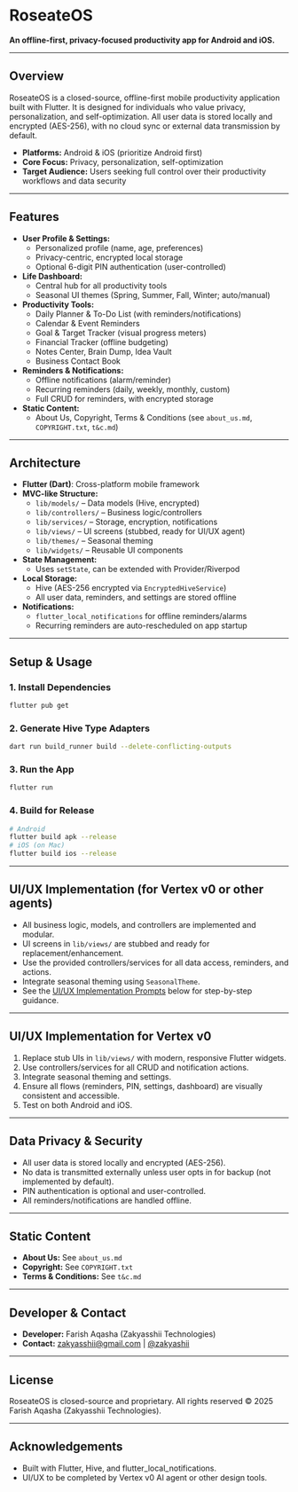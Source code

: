 # RoseateOS

**An offline-first, privacy-focused productivity app for Android and iOS.**

---

## Overview
RoseateOS is a closed-source, offline-first mobile productivity application built with Flutter. It is designed for individuals who value privacy, personalization, and self-optimization. All user data is stored locally and encrypted (AES-256), with no cloud sync or external data transmission by default.

- **Platforms:** Android & iOS (prioritize Android first)
- **Core Focus:** Privacy, personalization, self-optimization
- **Target Audience:** Users seeking full control over their productivity workflows and data security

---

## Features
- **User Profile & Settings:**
  - Personalized profile (name, age, preferences)
  - Privacy-centric, encrypted local storage
  - Optional 6-digit PIN authentication (user-controlled)
- **Life Dashboard:**
  - Central hub for all productivity tools
  - Seasonal UI themes (Spring, Summer, Fall, Winter; auto/manual)
- **Productivity Tools:**
  - Daily Planner & To-Do List (with reminders/notifications)
  - Calendar & Event Reminders
  - Goal & Target Tracker (visual progress meters)
  - Financial Tracker (offline budgeting)
  - Notes Center, Brain Dump, Idea Vault
  - Business Contact Book
- **Reminders & Notifications:**
  - Offline notifications (alarm/reminder)
  - Recurring reminders (daily, weekly, monthly, custom)
  - Full CRUD for reminders, with encrypted storage
- **Static Content:**
  - About Us, Copyright, Terms & Conditions (see `about_us.md`, `COPYRIGHT.txt`, `t&c.md`)

---

## Architecture
- **Flutter (Dart)**: Cross-platform mobile framework
- **MVC-like Structure:**
  - `lib/models/` – Data models (Hive, encrypted)
  - `lib/controllers/` – Business logic/controllers
  - `lib/services/` – Storage, encryption, notifications
  - `lib/views/` – UI screens (stubbed, ready for UI/UX agent)
  - `lib/themes/` – Seasonal theming
  - `lib/widgets/` – Reusable UI components
- **State Management:**
  - Uses `setState`, can be extended with Provider/Riverpod
- **Local Storage:**
  - Hive (AES-256 encrypted via `EncryptedHiveService`)
  - All user data, reminders, and settings are stored offline
- **Notifications:**
  - `flutter_local_notifications` for offline reminders/alarms
  - Recurring reminders are auto-rescheduled on app startup

---

## Setup & Usage

### 1. Install Dependencies
```sh
flutter pub get
```

### 2. Generate Hive Type Adapters
```sh
dart run build_runner build --delete-conflicting-outputs
```

### 3. Run the App
```sh
flutter run
```

### 4. Build for Release
```sh
# Android
flutter build apk --release
# iOS (on Mac)
flutter build ios --release
```

---

## UI/UX Implementation (for Vertex v0 or other agents)
- All business logic, models, and controllers are implemented and modular.
- UI screens in `lib/views/` are stubbed and ready for replacement/enhancement.
- Use the provided controllers/services for all data access, reminders, and actions.
- Integrate seasonal theming using `SeasonalTheme`.
- See the [UI/UX Implementation Prompts](#uiux-implementation-for-vertex-v0) below for step-by-step guidance.

---

## UI/UX Implementation for Vertex v0

1. Replace stub UIs in `lib/views/` with modern, responsive Flutter widgets.
2. Use controllers/services for all CRUD and notification actions.
3. Integrate seasonal theming and settings.
4. Ensure all flows (reminders, PIN, settings, dashboard) are visually consistent and accessible.
5. Test on both Android and iOS.

---

## Data Privacy & Security
- All user data is stored locally and encrypted (AES-256).
- No data is transmitted externally unless user opts in for backup (not implemented by default).
- PIN authentication is optional and user-controlled.
- All reminders/notifications are handled offline.

---

## Static Content
- **About Us:** See `about_us.md`
- **Copyright:** See `COPYRIGHT.txt`
- **Terms & Conditions:** See `t&c.md`

---

## Developer & Contact
- **Developer:** Farish Aqasha (Zakyasshii Technologies)
- **Contact:** zakyasshii@gmail.com | [@zakyashii](https://instagram.com/zakyashii)

---

## License
RoseateOS is closed-source and proprietary. All rights reserved © 2025 Farish Aqasha (Zakyasshii Technologies).

---

## Acknowledgements
- Built with Flutter, Hive, and flutter_local_notifications.
- UI/UX to be completed by Vertex v0 AI agent or other design tools.

